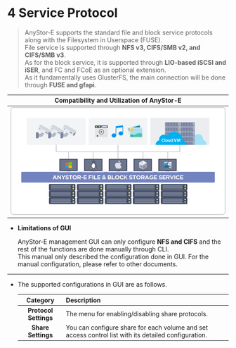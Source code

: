 # 4 Service Protocol

> AnyStor-E supports the standard file and block service protocols along with the Filesystem in Userspace (FUSE).  
> File service is supported through **NFS v3, CIFS/SMB v2, and CIFS/SMB v3**.   
> As for the block service, it is supported through **LIO-based iSCSI and iSER**, and FC and FCoE as an optional extension.  
> As it fundamentally uses GlusterFS, the main connection will be done through **FUSE and gfapi**.  

| **Compatibility and Utilization of AnyStor-E** |
| :------: |
| ![prococol_overview](./images/ase-protocol.png) |

+ **Limitations of GUI**

    AnyStor-E management GUI can only configure **NFS and CIFS** and the rest of the functions are done manually through CLI.    
    This manual only described the configuration done in GUI. For the manual configuration, please refer to other documents.   

---

* The supported configurations in GUI are as follows.

    | Category              | Description                                                |
    | :------------:    | :----------------                                   |
    | **Protocol Settings** | The menu for enabling/disabling share protocols. |
    | **Share Settings**     | You can configure share for each volume and set access control list with its detailed configuration. |
